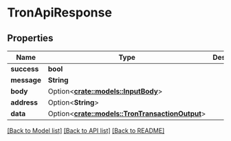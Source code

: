 # TronApiResponse

## Properties

| Name        | Type                                                                         | Description | Notes       |
| ----------- | ---------------------------------------------------------------------------- | ----------- | ----------- |
| **success** | **bool**                                                                     |             |             |
| **message** | **String**                                                                   |             |             |
| **body**    | Option<[**crate::models::InputBody**](InputBody.md)>                         |             | \[optional] |
| **address** | Option<**String**>                                                           |             | \[optional] |
| **data**    | Option<[**crate::models::TronTransactionOutput**](TronTransactionOutput.md)> |             | \[optional] |

[\[Back to Model list\]](./#documentation-for-models) [\[Back to API list\]](./#documentation-for-api-endpoints) [\[Back to README\]](./)
